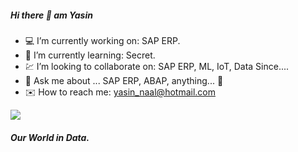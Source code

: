 ##### Hi there 👋 am Yasin

- :computer: I’m currently working on: SAP ERP.
- :rocket: I’m currently learning: Secret.
- :chart:	 I’m looking to collaborate on: SAP ERP, ML, IoT, Data Since....
- 💬 Ask me about ... SAP ERP, ABAP, anything... :yellow_heart:
- :envelope: How to reach me: yasin_naal@hotmail.com

<img src="https://github-readme-stats.vercel.app/api?username=yasinnaal&&show_icons=true&title_color=black&icon_color=504F50&text_color=6C81D6&bg_color=white">

##### Our World in Data.
